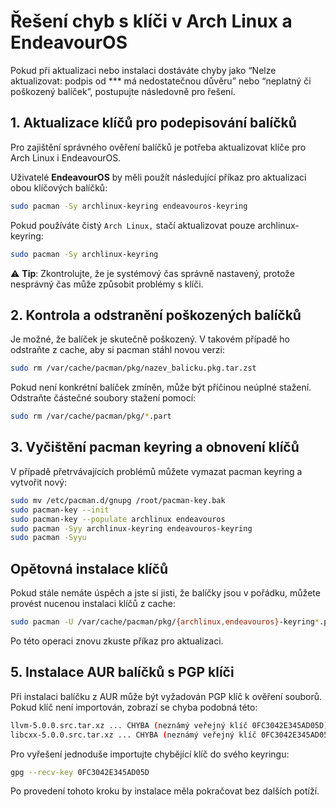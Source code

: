 # Řešení chyb s klíči v Arch Linux a EndeavourOS

Pokud při aktualizaci nebo instalaci dostáváte chyby jako “Nelze aktualizovat: podpis od *** má nedostatečnou důvěru” nebo “neplatný či poškozený balíček”, postupujte následovně pro řešení.


## 1. Aktualizace klíčů pro podepisování balíčků

Pro zajištění správného ověření balíčků je potřeba aktualizovat klíče pro Arch Linux i EndeavourOS.

Uživatelé **EndeavourOS** by měli použít následující příkaz pro aktualizaci obou klíčových balíčků:

```bash
sudo pacman -Sy archlinux-keyring endeavouros-keyring
```

Pokud používáte čistý `Arch Linux,` stačí aktualizovat pouze archlinux-keyring:

```bash
sudo pacman -Sy archlinux-keyring
```
⚠️ **Tip**: Zkontrolujte, že je systémový čas správně nastavený, protože nesprávný čas může způsobit problémy s klíči.

## 2. Kontrola a odstranění poškozených balíčků

Je možné, že balíček je skutečně poškozený. V takovém případě ho odstraňte z cache, aby si pacman stáhl novou verzi:

```bash
sudo rm /var/cache/pacman/pkg/nazev_balicku.pkg.tar.zst
```

Pokud není konkrétní balíček zmíněn, může být příčinou neúplné stažení. Odstraňte částečné soubory stažení pomocí:

```bash
sudo rm /var/cache/pacman/pkg/*.part
```
## 3. Vyčištění pacman keyring a obnovení klíčů

V případě přetrvávajících problémů můžete vymazat pacman keyring a vytvořit nový:

```bash
sudo mv /etc/pacman.d/gnupg /root/pacman-key.bak
sudo pacman-key --init
sudo pacman-key --populate archlinux endeavouros
sudo pacman -Syy archlinux-keyring endeavouros-keyring
sudo pacman -Syyu
```

## Opětovná instalace klíčů

Pokud stále nemáte úspěch a jste si jisti, že balíčky jsou v pořádku, můžete provést nucenou instalaci klíčů z cache:

```bash
sudo pacman -U /var/cache/pacman/pkg/{archlinux,endeavouros}-keyring*.pkg.tar.zst
```

Po této operaci znovu zkuste příkaz pro aktualizaci.

## 5. Instalace AUR balíčků s PGP klíči

Při instalaci balíčku z AUR může být vyžadován PGP klíč k ověření souborů. Pokud klíč není importován, zobrazí se chyba podobná této:

```bash
llvm-5.0.0.src.tar.xz ... CHYBA (neznámý veřejný klíč 0FC3042E345AD05D)
libcxx-5.0.0.src.tar.xz ... CHYBA (neznámý veřejný klíč 0FC3042E345AD05D)
```

Pro vyřešení jednoduše importujte chybějící klíč do svého keyringu:

```bash
gpg --recv-key 0FC3042E345AD05D
```

Po provedení tohoto kroku by instalace měla pokračovat bez dalších potíží.
